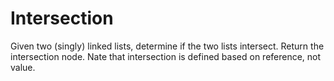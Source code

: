 # Intersection

Given two (singly) linked lists, determine if the two lists intersect. Return the intersection node. Nate that intersection is defined based on reference, not value.
